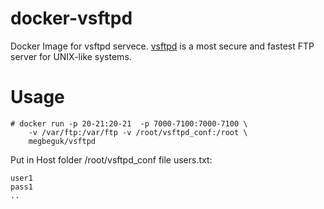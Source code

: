 # docker-vsftpd
Docker Image for vsftpd servece. [vsftpd](https://security.appspot.com/vsftpd.html) is a most secure and fastest FTP server for UNIX-like systems.

# Usage

```
# docker run -p 20-21:20-21  -p 7000-7100:7000-7100 \ 
    -v /var/ftp:/var/ftp -v /root/vsftpd_conf:/root \
    megbeguk/vsftpd
```
Put in Host folder /root/vsftpd_conf file users.txt:

```
user1
pass1
..
```
